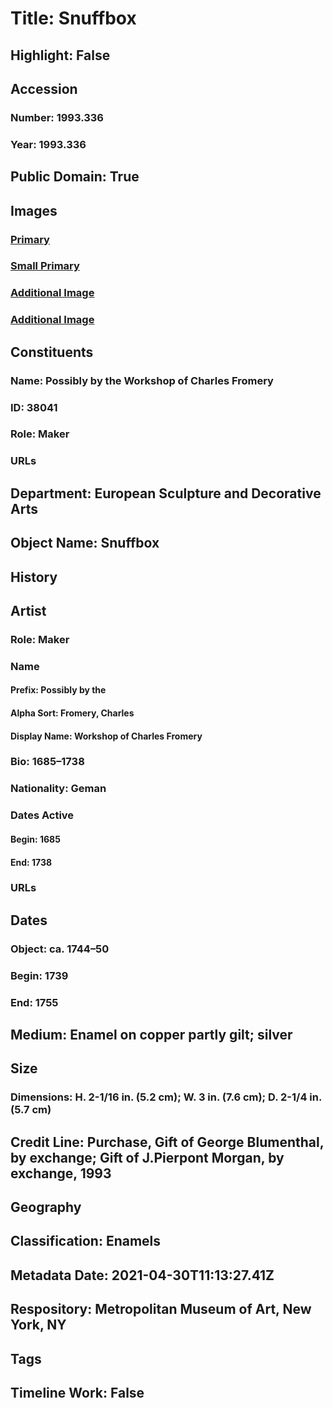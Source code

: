 # Title: Snuffbox
## Highlight: False
## Accession
### Number: 1993.336
### Year: 1993.336
## Public Domain: True
## Images
### [Primary](https://images.metmuseum.org/CRDImages/es/original/DP232015.jpg)
### [Small Primary](https://images.metmuseum.org/CRDImages/es/web-large/DP232015.jpg)
### [Additional Image](https://images.metmuseum.org/CRDImages/es/original/DP232016.jpg)
### [Additional Image](https://images.metmuseum.org/CRDImages/es/original/DP232017.jpg)
## Constituents
### Name: Possibly by the Workshop of Charles Fromery
### ID: 38041
### Role: Maker
### URLs
## Department: European Sculpture and Decorative Arts
## Object Name: Snuffbox
## History
## Artist
### Role: Maker
### Name
#### Prefix: Possibly by the
#### Alpha Sort: Fromery, Charles
#### Display Name: Workshop of Charles Fromery
### Bio: 1685–1738
### Nationality: Geman
### Dates Active
#### Begin: 1685
#### End: 1738
### URLs
## Dates
### Object: ca. 1744–50
### Begin: 1739
### End: 1755
## Medium: Enamel on copper partly gilt; silver
## Size
### Dimensions: H. 2-1/16 in. (5.2 cm); W. 3 in. (7.6 cm); D. 2-1/4 in. (5.7 cm)
## Credit Line: Purchase, Gift of George Blumenthal, by exchange; Gift of J.Pierpont Morgan, by exchange, 1993
## Geography
## Classification: Enamels
## Metadata Date: 2021-04-30T11:13:27.41Z
## Respository: Metropolitan Museum of Art, New York, NY
## Tags
## Timeline Work: False
